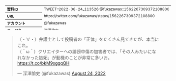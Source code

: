 <table style="font-size: 9pt; width: 610px; margin-bottom: 20px; height: 80px;">
<tbody>
    <tr>
        <th align=left>資料ID</th>
        <td align=left>TWEET::2022-08-24_113526:@fukazawas::1562267309372108800</td>
    </tr>
    <tr>
        <th align=left>URL</th>
        <td align=left>https://twitter.com/fukazawas/status/1562267309372108800</td>
    </tr>
    <tr>
        <th align=left>アカウント</th>
        <td align=left>@fukazawas</td>
    </tr>
    <tr>
        <th align=left>ユーザ名</th>
        <td align=left>深澤諭史</td>
    </tr>
    <tr>
        <th align=left>ツイートの記録日時</th>
        <td align=left>created_at 2022-08-24_1251</td>
    </tr>
</tbody>
</table>
<blockquote class="twitter-tweet" data-width="450"  data-lang="ja"><p lang="ja" dir="ltr">（・∀・）弁護士として投稿者の「正体」をたくさん見てきたが、本当にこれ。<br>（＾ω＾）クリエイターへの誹謗中傷の加害者では、「その人みたいになれなかった嫉妬」が動機のことが非常に多いお。 <a href="https://t.co/bkM9xgqqQH">https://t.co/bkM9xgqqQH</a></p>&mdash; 深澤諭史 (@fukazawas) <a href="https://twitter.com/fukazawas/status/1562267309372108800?ref_src=twsrc%5Etfw">August 24, 2022</a></blockquote>
<script async src="https://platform.twitter.com/widgets.js" charset="utf-8"></script>


